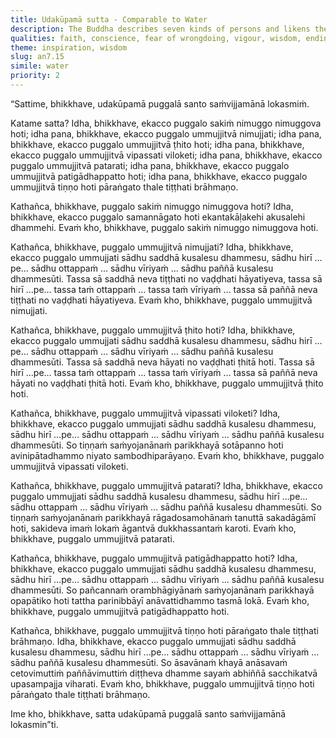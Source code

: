 ```yaml
---
title: Udakūpamā sutta - Comparable to Water
description: The Buddha describes seven kinds of persons and likens them to those in water — from those submerged in unwholesomeness to those who cross over fully. They represent the stages from spiritual stagnation to full awakening, including stream-enterers, once-returners, non-returners, and arahants.
qualities: faith, conscience, fear of wrongdoing, vigour, wisdom, ending, liberation
theme: inspiration, wisdom
slug: an7.15
simile: water
priority: 2
---
```


“Sattime, bhikkhave, udakūpamā puggalā santo saṁvijjamānā lokasmiṁ.

Katame satta? Idha, bhikkhave, ekacco puggalo sakiṁ nimuggo nimuggova hoti; idha pana, bhikkhave, ekacco puggalo ummujjitvā nimujjati; idha pana, bhikkhave, ekacco puggalo ummujjitvā ṭhito hoti; idha pana, bhikkhave, ekacco puggalo ummujjitvā vipassati viloketi; idha pana, bhikkhave, ekacco puggalo ummujjitvā patarati; idha pana, bhikkhave, ekacco puggalo ummujjitvā patigādhappatto hoti; idha pana, bhikkhave, ekacco puggalo ummujjitvā tiṇṇo hoti pāraṅgato thale tiṭṭhati brāhmaṇo.

Kathañca, bhikkhave, puggalo sakiṁ nimuggo nimuggova hoti? Idha, bhikkhave, ekacco puggalo samannāgato hoti ekantakāḷakehi akusalehi dhammehi. Evaṁ kho, bhikkhave, puggalo sakiṁ nimuggo nimuggova hoti.

Kathañca, bhikkhave, puggalo ummujjitvā nimujjati? Idha, bhikkhave, ekacco puggalo ummujjati sādhu saddhā kusalesu dhammesu, sādhu hirī …pe… sādhu ottappaṁ … sādhu vīriyaṁ … sādhu paññā kusalesu dhammesūti. Tassa sā saddhā neva tiṭṭhati no vaḍḍhati hāyatiyeva, tassa sā hirī …pe… tassa taṁ ottappaṁ … tassa taṁ vīriyaṁ … tassa sā paññā neva tiṭṭhati no vaḍḍhati hāyatiyeva. Evaṁ kho, bhikkhave, puggalo ummujjitvā nimujjati.

Kathañca, bhikkhave, puggalo ummujjitvā ṭhito hoti? Idha, bhikkhave, ekacco puggalo ummujjati sādhu saddhā kusalesu dhammesu, sādhu hirī …pe… sādhu ottappaṁ … sādhu vīriyaṁ … sādhu paññā kusalesu dhammesūti. Tassa sā saddhā neva hāyati no vaḍḍhati ṭhitā hoti. Tassa sā hirī …pe… tassa taṁ ottappaṁ … tassa taṁ vīriyaṁ … tassa sā paññā neva hāyati no vaḍḍhati ṭhitā hoti. Evaṁ kho, bhikkhave, puggalo ummujjitvā ṭhito hoti.

Kathañca, bhikkhave, puggalo ummujjitvā vipassati viloketi? Idha, bhikkhave, ekacco puggalo ummujjati sādhu saddhā kusalesu dhammesu, sādhu hirī …pe… sādhu ottappaṁ … sādhu vīriyaṁ … sādhu paññā kusalesu dhammesūti. So tiṇṇaṁ saṁyojanānaṁ parikkhayā sotāpanno hoti avinipātadhammo niyato sambodhiparāyaṇo. Evaṁ kho, bhikkhave, puggalo ummujjitvā vipassati viloketi.

Kathañca, bhikkhave, puggalo ummujjitvā patarati? Idha, bhikkhave, ekacco puggalo ummujjati sādhu saddhā kusalesu dhammesu, sādhu hirī …pe… sādhu ottappaṁ … sādhu vīriyaṁ … sādhu paññā kusalesu dhammesūti. So tiṇṇaṁ saṁyojanānaṁ parikkhayā rāgadosamohānaṁ tanuttā sakadāgāmī hoti, sakideva imaṁ lokaṁ āgantvā dukkhassantaṁ karoti. Evaṁ kho, bhikkhave, puggalo ummujjitvā patarati.

Kathañca, bhikkhave, puggalo ummujjitvā patigādhappatto hoti? Idha, bhikkhave, ekacco puggalo ummujjati sādhu saddhā kusalesu dhammesu, sādhu hirī …pe… sādhu ottappaṁ … sādhu vīriyaṁ … sādhu paññā kusalesu dhammesūti. So pañcannaṁ orambhāgiyānaṁ saṁyojanānaṁ parikkhayā opapātiko hoti tattha parinibbāyī anāvattidhammo tasmā lokā. Evaṁ kho, bhikkhave, puggalo ummujjitvā patigādhappatto hoti.

Kathañca, bhikkhave, puggalo ummujjitvā tiṇṇo hoti pāraṅgato thale tiṭṭhati brāhmaṇo. Idha, bhikkhave, ekacco puggalo ummujjati sādhu saddhā kusalesu dhammesu, sādhu hirī …pe… sādhu ottappaṁ … sādhu vīriyaṁ … sādhu paññā kusalesu dhammesūti. So āsavānaṁ khayā anāsavaṁ cetovimuttiṁ paññāvimuttiṁ diṭṭheva dhamme sayaṁ abhiññā sacchikatvā upasampajja viharati. Evaṁ kho, bhikkhave, puggalo ummujjitvā tiṇṇo hoti pāraṅgato thale tiṭṭhati brāhmaṇo.

Ime kho, bhikkhave, satta udakūpamā puggalā santo saṁvijjamānā lokasmin”ti.
